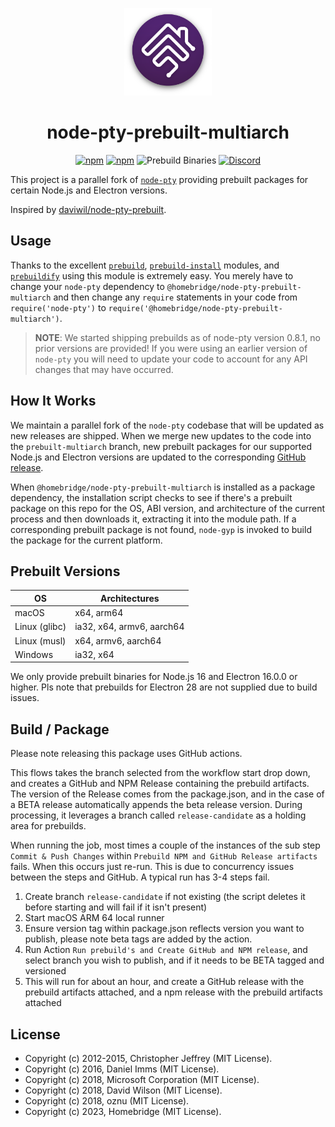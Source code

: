 <p align="center">
  <a href="https://homebridge.io"><img src="https://raw.githubusercontent.com/homebridge/branding/latest/logos/homebridge-color-round-stylized.png" height="140"></a>
</p>
<span align="center">

# node-pty-prebuilt-multiarch

[![npm](https://badgen.net/npm/v/@homebridge/node-pty-prebuilt-multiarch/latest)](https://www.npmjs.com/package/@homebridge/node-pty-prebuilt-multiarch)
[![npm](https://badgen.net/npm/dt/@homebridge/node-pty-prebuilt-multiarch?label=downloads)](https://www.npmjs.com/package/@homebridge/node-pty-prebuilt-multiarch)
![Prebuild Binaries](https://github.com/homebridge/node-pty-prebuilt-multiarch/workflows/Build%20and%20Test/badge.svg)
[![Discord](https://badgen.net/discord/online-members/C87Pvq3?icon=discord&label=discord)](https://discord.gg/C87Pvq3)

</span>

This project is a parallel fork of [`node-pty`](https://github.com/Microsoft/node-pty) providing prebuilt packages for certain Node.js and Electron versions.

Inspired by [daviwil/node-pty-prebuilt](https://github.com/daviwil/node-pty-prebuilt).

## Usage

Thanks to the excellent [`prebuild`](https://github.com/prebuild/prebuild), [`prebuild-install`](https://github.com/prebuild/prebuild) modules, and [`prebuildify`](https://github.com/prebuild/prebuildify) using this module is extremely easy.
You merely have to change your `node-pty` dependency to `@homebridge/node-pty-prebuilt-multiarch` and then change any `require` statements in your code from `require('node-pty')` to `require('@homebridge/node-pty-prebuilt-multiarch')`.

> **NOTE**: We started shipping prebuilds as of node-pty version 0.8.1, no prior versions are provided!
> If you were using an earlier version of `node-pty` you will need to update your code to account for any API changes that may have occurred.

## How It Works

We maintain a parallel fork of the `node-pty` codebase that will be updated as new releases are shipped.
When we merge new updates to the code into the `prebuilt-multiarch` branch, new prebuilt packages for our supported Node.js and Electron versions are updated to the corresponding [GitHub release](https://github.com/homebridge/node-pty-prebuilt-multiarch/releases).

When `@homebridge/node-pty-prebuilt-multiarch` is installed as a package dependency, the installation script checks to see if there's a prebuilt package on this repo for the OS, ABI version, and architecture of the current process and then downloads it, extracting it into the module path.
If a corresponding prebuilt package is not found, `node-gyp` is invoked to build the package for the current platform.

## Prebuilt Versions

| OS            | Architectures             |
|---------------|---------------------------|
| macOS         | x64, arm64                |
| Linux (glibc) | ia32, x64, armv6, aarch64 |
| Linux (musl)  | x64, armv6, aarch64       |
| Windows       | ia32, x64                 |

We only provide prebuilt binaries for Node.js 16 and Electron 16.0.0 or higher.  Pls note that prebuilds for Electron 28 are not supplied due to build issues.

## Build / Package

Please note releasing this package uses GitHub actions.

This flows takes the branch selected from the workflow start drop down, and creates a GitHub and NPM Release containing the prebuild artifacts.
The version of the Release comes from the package.json, and in the case of a BETA release automatically appends the beta release version.
During processing, it leverages a branch called `release-candidate` as a holding area for prebuilds.

When running the job, most times a couple of the instances of the sub step `Commit & Push Changes` within `Prebuild NPM and GitHub Release artifacts` fails.
When this occurs just re-run. This is due to concurrency issues between the steps and GitHub.
A typical run has 3-4 steps fail.

1. Create branch `release-candidate` if not existing (the script deletes it before starting and will fail if it isn't present)
2. Start macOS ARM 64 local runner
3. Ensure version tag within package.json reflects version you want to publish, please note beta tags are added by the action.
4. Run Action `Run prebuild's and Create GitHub and NPM release`, and select branch you wish to publish, and if it needs to be BETA tagged and versioned
5. This will run for about an hour, and create a GitHub release with the prebuild artifacts attached, and a npm release with the prebuild artifacts attached

## License

* Copyright (c) 2012-2015, Christopher Jeffrey (MIT License).
* Copyright (c) 2016, Daniel Imms (MIT License).
* Copyright (c) 2018, Microsoft Corporation (MIT License).
* Copyright (c) 2018, David Wilson (MIT License).
* Copyright (c) 2018, oznu (MIT License).
* Copyright (c) 2023, Homebridge (MIT License).
